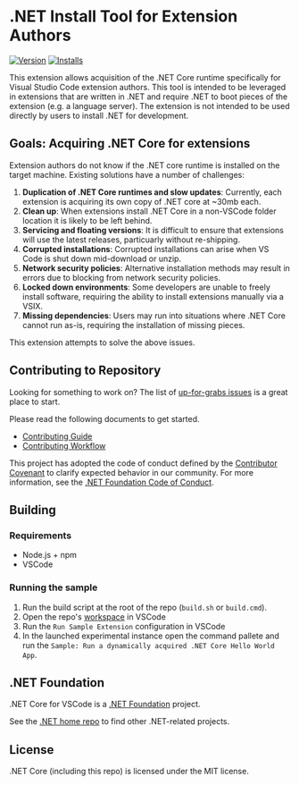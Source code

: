 # .NET Install Tool for Extension Authors

[![Version](https://vsmarketplacebadge.apphb.com/version/ms-dotnettools.vscode-dotnet-runtime.svg)](https://marketplace.visualstudio.com/items?itemName=ms-dotnettools.vscode-dotnet-runtime) [![Installs](https://vsmarketplacebadge.apphb.com/installs-short/ms-dotnettools.vscode-dotnet-runtime.svg)](https://marketplace.visualstudio.com/items?itemName=ms-dotnettools.vscode-dotnet-runtime)

This extension allows acquisition of the .NET Core runtime specifically for Visual Studio Code extension authors. This tool is intended to be leveraged in extensions that are written in .NET and require .NET to boot pieces of the extension (e.g. a language server). The extension is not intended to be used directly by users to install .NET for development.

## Goals: Acquiring .NET Core for extensions

Extension authors do not know if the .NET core runtime is installed on the target machine. Existing solutions have a number of challenges:

1. **Duplication of .NET Core runtimes and slow updates**: Currently, each extension is acquiring its own copy of .NET core at ~30mb each.
2. **Clean up**: When extensions install .NET Core in a non-VSCode folder location it is likely to be left behind.
3. **Servicing and floating versions**: It is difficult to ensure that extensions will use the latest releases, particuarly without re-shipping.
4. **Corrupted installations**: Corrupted installations can arise when VS Code is shut down mid-download or unzip.
5. **Network security policies**: Alternative installation methods may result in errors due to blocking from network security policies.
6. **Locked down environments**: Some developers are unable to freely install software, requiring the ability to install extensions manually via a VSIX.
7. **Missing dependencies**: Users may run into situations where .NET Core cannot run as-is, requiring the installation of missing pieces.

This extension attempts to solve the above issues.

## Contributing to Repository

Looking for something to work on? The list
of [up-for-grabs issues](https://github.com/dotnet/vscode-dotnet-runtime/labels/up-for-grabs) is a great place to start.

Please read the following documents to get started.

* [Contributing Guide](Documentation/contributing.md)
* [Contributing Workflow](Documentation/contributing-workflow.md)

This project has adopted the code of conduct defined by the [Contributor Covenant](http://contributor-covenant.org/)
to clarify expected behavior in our community. For more information, see the [.NET Foundation Code of Conduct](http://www.dotnetfoundation.org/code-of-conduct).

## Building

### Requirements

- Node.js + npm
- VSCode

### Running the sample

1. Run the build script at the root of the repo (`build.sh` or `build.cmd`).
2. Open the repo's [workspace](vscode-dotnet-runtime.code-workspace) in VSCode
3. Run the `Run Sample Extension` configuration in VSCode
4. In the launched experimental instance open the command pallete and run the `Sample: Run a dynamically acquired .NET Core Hello World App`.

## .NET Foundation

.NET Core for VSCode is a [.NET Foundation](https://www.dotnetfoundation.org/projects) project.

See the [.NET home repo](https://github.com/Microsoft/dotnet) to find other .NET-related projects.

## License

.NET Core (including this repo) is licensed under the MIT license.
